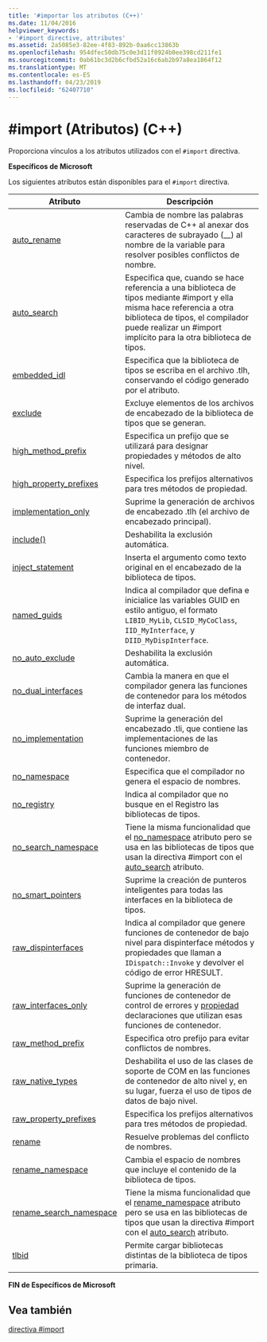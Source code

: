 ```yaml
---
title: '#importar los atributos (C++)'
ms.date: 11/04/2016
helpviewer_keywords:
- '#import directive, attributes'
ms.assetid: 2a5085e3-82ee-4f83-892b-0aa6cc13863b
ms.openlocfilehash: 954dfec50db75c0e3d11f0924b0ee398cd211fe1
ms.sourcegitcommit: 0ab61bc3d2b6cfbd52a16c6ab2b97a8ea1864f12
ms.translationtype: MT
ms.contentlocale: es-ES
ms.lasthandoff: 04/23/2019
ms.locfileid: "62407710"
---
```

# <a name="import-attributes-c"></a>#import (Atributos) (C++)
Proporciona vínculos a los atributos utilizados con el `#import` directiva.

**Específicos de Microsoft**

Los siguientes atributos están disponibles para el `#import` directiva.

|Atributo|Descripción|
|---------------|-----------------|
|[auto_rename](../preprocessor/auto-rename.md)|Cambia de nombre las palabras reservadas de C++ al anexar dos caracteres de subrayado (__) al nombre de la variable para resolver posibles conflictos de nombre.|
|[auto_search](../preprocessor/auto-search.md)|Especifica que, cuando se hace referencia a una biblioteca de tipos mediante #import y ella misma hace referencia a otra biblioteca de tipos, el compilador puede realizar un #import implícito para la otra biblioteca de tipos.|
|[embedded_idl](../preprocessor/embedded-idl.md)|Especifica que la biblioteca de tipos se escriba en el archivo .tlh, conservando el código generado por el atributo.|
|[exclude](../preprocessor/exclude-hash-import.md)|Excluye elementos de los archivos de encabezado de la biblioteca de tipos que se generan.|
|[high_method_prefix](../preprocessor/high-method-prefix.md)|Especifica un prefijo que se utilizará para designar propiedades y métodos de alto nivel.|
|[high_property_prefixes](../preprocessor/high-property-prefixes.md)|Especifica los prefijos alternativos para tres métodos de propiedad.|
|[implementation_only](../preprocessor/implementation-only.md)|Suprime la generación de archivos de encabezado .tlh (el archivo de encabezado principal).|
|[include()](../preprocessor/include-parens.md)|Deshabilita la exclusión automática.|
|[inject_statement](../preprocessor/inject-statement.md)|Inserta el argumento como texto original en el encabezado de la biblioteca de tipos.|
|[named_guids](../preprocessor/named-guids.md)|Indica al compilador que defina e inicialice las variables GUID en estilo antiguo, el formato `LIBID_MyLib`, `CLSID_MyCoClass`, `IID_MyInterface`, y `DIID_MyDispInterface`.|
|[no_auto_exclude](../preprocessor/no-auto-exclude.md)|Deshabilita la exclusión automática.|
|[no_dual_interfaces](../preprocessor/no-dual-interfaces.md)|Cambia la manera en que el compilador genera las funciones de contenedor para los métodos de interfaz dual.|
|[no_implementation](../preprocessor/no-implementation.md)|Suprime la generación del encabezado .tli, que contiene las implementaciones de las funciones miembro de contenedor.|
|[no_namespace](../preprocessor/no-namespace.md)|Especifica que el compilador no genera el espacio de nombres.|
|[no_registry](../preprocessor/no-registry.md)|Indica al compilador que no busque en el Registro las bibliotecas de tipos.|
|[no_search_namespace](../preprocessor/no-search-namespace.md)|Tiene la misma funcionalidad que el [no_namespace](../preprocessor/no-namespace.md) atributo pero se usa en las bibliotecas de tipos que usan la directiva #import con el [auto_search](../preprocessor/auto-search.md) atributo.|
|[no_smart_pointers](../preprocessor/no-smart-pointers.md)|Suprime la creación de punteros inteligentes para todas las interfaces en la biblioteca de tipos.|
|[raw_dispinterfaces](../preprocessor/raw-dispinterfaces.md)|Indica al compilador que genere funciones de contenedor de bajo nivel para dispinterface métodos y propiedades que llaman a `IDispatch::Invoke` y devolver el código de error HRESULT.|
|[raw_interfaces_only](../preprocessor/raw-interfaces-only.md)|Suprime la generación de funciones de contenedor de control de errores y [propiedad](../cpp/property-cpp.md) declaraciones que utilizan esas funciones de contenedor.|
|[raw_method_prefix](../preprocessor/raw-method-prefix.md)|Especifica otro prefijo para evitar conflictos de nombres.|
|[raw_native_types](../preprocessor/raw-native-types.md)|Deshabilita el uso de las clases de soporte de COM en las funciones de contenedor de alto nivel y, en su lugar, fuerza el uso de tipos de datos de bajo nivel.|
|[raw_property_prefixes](../preprocessor/raw-property-prefixes.md)|Especifica los prefijos alternativos para tres métodos de propiedad.|
|[rename](../preprocessor/rename-hash-import.md)|Resuelve problemas del conflicto de nombres.|
|[rename_namespace](../preprocessor/rename-namespace.md)|Cambia el espacio de nombres que incluye el contenido de la biblioteca de tipos.|
|[rename_search_namespace](../preprocessor/rename-search-namespace.md)|Tiene la misma funcionalidad que el [rename_namespace](../preprocessor/rename-namespace.md) atributo pero se usa en las bibliotecas de tipos que usan la directiva #import con el [auto_search](../preprocessor/auto-search.md) atributo.|
|[tlbid](../preprocessor/tlbid.md)|Permite cargar bibliotecas distintas de la biblioteca de tipos primaria.|

**FIN de Específicos de Microsoft**

## <a name="see-also"></a>Vea también

[directiva #import](../preprocessor/hash-import-directive-cpp.md)